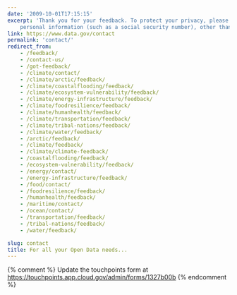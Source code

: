 ```yaml
---
date: '2009-10-01T17:15:15'
excerpt: 'Thank you for your feedback. To protect your privacy, please do not include
    personal information (such as a social security number), other than your email address.'
link: https://www.data.gov/contact
permalink: 'contact/'
redirect_from:
    - /feedback/
    - /contact-us/
    - /got-feedback/
    - /climate/contact/
    - /climate/arctic/feedback/
    - /climate/coastalflooding/feedback/
    - /climate/ecosystem-vulnerability/feedback/
    - /climate/energy-infrastructure/feedback/
    - /climate/foodresilience/feedback/
    - /climate/humanhealth/feedback/
    - /climate/transportation/feedback/
    - /climate/tribal-nations/feedback/
    - /climate/water/feedback/
    - /arctic/feedback/
    - /climate/feedback/
    - /climate/climate-feedback/
    - /coastalflooding/feedback/
    - /ecosystem-vulnerability/feedback/
    - /energy/contact/
    - /energy-infrastructure/feedback/
    - /food/contact/
    - /foodresilience/feedback/
    - /humanhealth/feedback/
    - /maritime/contact/
    - /ocean/contact/
    - /transportation/feedback/
    - /tribal-nations/feedback/
    - /water/feedback/

slug: contact
title: For all your Open Data needs...
---
```


{% comment %}
Update the touchpoints form at https://touchpoints.app.cloud.gov/admin/forms/1327b00b
{% endcomment %}

<div id="touchpoint-form"></div>
<script type="text/javascript" src="https://touchpoints.app.cloud.gov/touchpoints/1327b00b.js"></script>
